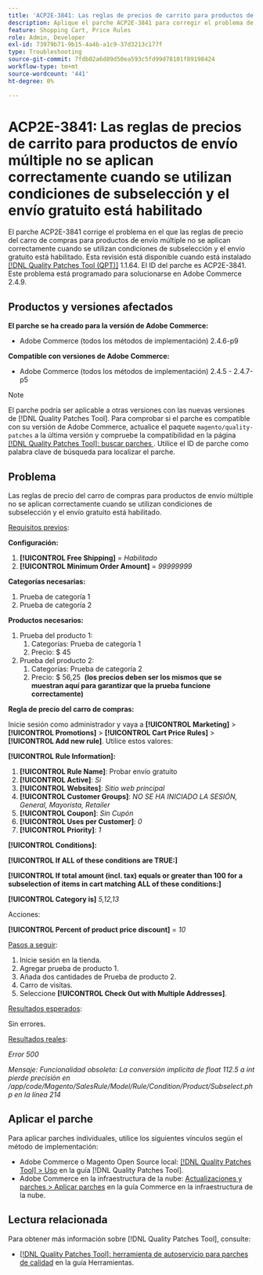 ```yaml
---
title: 'ACP2E-3841: Las reglas de precios de carrito para productos de envío múltiple no se aplican correctamente cuando se utilizan condiciones de subselección y el envío gratuito está habilitado'
description: Aplique el parche ACP2E-3841 para corregir el problema de Adobe Commerce en el que las reglas de precio del carro de compras para productos de envío múltiple no se aplican correctamente cuando se utilizan condiciones de subselección y el envío gratuito está habilitado.
feature: Shopping Cart, Price Rules
role: Admin, Developer
exl-id: 73979b71-9b15-4a4b-a1c9-37d3213c177f
type: Troubleshooting
source-git-commit: 7fdb02a6d89d50ea593c5fd99d78101f89198424
workflow-type: tm+mt
source-wordcount: '441'
ht-degree: 0%

---
```


# ACP2E-3841: Las reglas de precios de carrito para productos de envío múltiple no se aplican correctamente cuando se utilizan condiciones de subselección y el envío gratuito está habilitado

El parche ACP2E-3841 corrige el problema en el que las reglas de precio del carro de compras para productos de envío múltiple no se aplican correctamente cuando se utilizan condiciones de subselección y el envío gratuito está habilitado. Esta revisión está disponible cuando está instalado [[!DNL Quality Patches Tool (QPT)]](/help/tools/quality-patches-tool/quality-patches-tool-to-self-serve-quality-patches.md) 1.1.64. El ID del parche es ACP2E-3841. Este problema está programado para solucionarse en Adobe Commerce 2.4.9.

## Productos y versiones afectados

**El parche se ha creado para la versión de Adobe Commerce:**

* Adobe Commerce (todos los métodos de implementación) 2.4.6-p9

**Compatible con versiones de Adobe Commerce:**

* Adobe Commerce (todos los métodos de implementación) 2.4.5 - 2.4.7-p5

>[!NOTE]
>
>El parche podría ser aplicable a otras versiones con las nuevas versiones de [!DNL Quality Patches Tool]. Para comprobar si el parche es compatible con su versión de Adobe Commerce, actualice el paquete `magento/quality-patches` a la última versión y compruebe la compatibilidad en la página [[!DNL Quality Patches Tool]: buscar parches &#x200B;](https://experienceleague.adobe.com/tools/commerce-quality-patches/index.html?lang=es). Utilice el ID de parche como palabra clave de búsqueda para localizar el parche.

## Problema

Las reglas de precio del carro de compras para productos de envío múltiple no se aplican correctamente cuando se utilizan condiciones de subselección y el envío gratuito está habilitado.

<u>Requisitos previos</u>:

**Configuración:**
1. **[!UICONTROL Free Shipping]** = *Habilitado*
1. **[!UICONTROL Minimum Order Amount]** = *99999999*

**Categorías necesarias:**
1. Prueba de categoría 1
1. Prueba de categoría 2

**Productos necesarios:**
1. Prueba del producto 1:
   1. Categorías: Prueba de categoría 1
   1. Precio: $ 45
1. Prueba del producto 2:
   1. Categorías: Prueba de categoría 2
   1. Precio: $ 56,25 
      **(los precios deben ser los mismos que se muestran aquí para garantizar que la prueba funcione correctamente)**

**Regla de precio del carro de compras:**

Inicie sesión como administrador y vaya a **[!UICONTROL Marketing]** > **[!UICONTROL Promotions]** > **[!UICONTROL Cart Price Rules]** > **[!UICONTROL Add new rule]**. Utilice estos valores:

**[!UICONTROL Rule Information]:**
1. **[!UICONTROL Rule Name]**: Probar envío gratuito
1. **[!UICONTROL Active]**: *Sí*
1. **[!UICONTROL Websites]**: *Sitio web principal*
1. **[!UICONTROL Customer Groups]**: *NO SE HA INICIADO LA SESIÓN, General, Mayorista, Retailer*
1. **[!UICONTROL Coupon]**: *Sin Cupón*
1. **[!UICONTROL Uses per Customer]**: *0*
1. **[!UICONTROL Priority]**: *1*

**[!UICONTROL Conditions]:**

**[!UICONTROL If ALL of these conditions are TRUE:]**


**[!UICONTROL If total amount (incl. tax) equals or greater than 100 for a subselection of items in cart matching ALL of these conditions:]**


**[!UICONTROL Category is]** *5,12,13*

Acciones:

**[!UICONTROL Percent of product price discount]** = *10*

<u>Pasos a seguir</u>:

1. Inicie sesión en la tienda.
2. Agregar prueba de producto 1.
3. Añada dos cantidades de Prueba de producto 2.
4. Carro de visitas.
5. Seleccione **[!UICONTROL Check Out with Multiple Addresses]**.

<u>Resultados esperados</u>:

Sin errores.

<u>Resultados reales</u>:

*Error 500*

*Mensaje: Funcionalidad obsoleta: La conversión implícita de float 112.5 a int pierde precisión en /app/code/Magento/SalesRule/Model/Rule/Condition/Product/Subselect.php en la línea 214*

## Aplicar el parche

Para aplicar parches individuales, utilice los siguientes vínculos según el método de implementación:

* Adobe Commerce o Magento Open Source local: [[!DNL Quality Patches Tool] > Uso](/help/tools/quality-patches-tool/usage.md) en la guía [!DNL Quality Patches Tool].
* Adobe Commerce en la infraestructura de la nube: [Actualizaciones y parches > Aplicar parches](https://experienceleague.adobe.com/docs/commerce-cloud-service/user-guide/develop/upgrade/apply-patches.html?lang=es) en la guía Commerce en la infraestructura de la nube.

## Lectura relacionada

Para obtener más información sobre [!DNL Quality Patches Tool], consulte:

* [[!DNL Quality Patches Tool]: herramienta de autoservicio para parches de calidad](/help/tools/quality-patches-tool/quality-patches-tool-to-self-serve-quality-patches.md) en la guía Herramientas.
